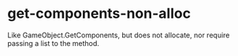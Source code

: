 # get-components-non-alloc
Like GameObject.GetComponents, but does not allocate, nor require passing a list to the method.
